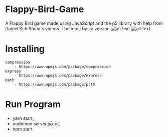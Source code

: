 # Flappy-Bird-Game

A Flappy Bird game made using JavaScript and the p5 library with help from 
Daniel Schiffman's videos. The most basic version 
![alt text](https://d.newsweek.com/en/full/228672/24-flappybird.jpg)
![alt text](https://psmag.com/.image/t_share/MTI3NTgyMjIwOTYwNjM1MzU4/flappy-bird.jpg)

# Installing
    compression
        - https://www.npmjs.com/package/compression
    express 
        - https://www.npmjs.com/package/express
    path
        - https://www.npmjs.com/package/path

# Run Program
- yarn start,
- nodemon server.jsx or,
- npm start
